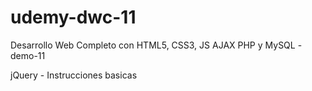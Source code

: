 # udemy-dwc-11
Desarrollo Web Completo con HTML5, CSS3, JS AJAX PHP y MySQL - demo-11

jQuery - Instrucciones basicas